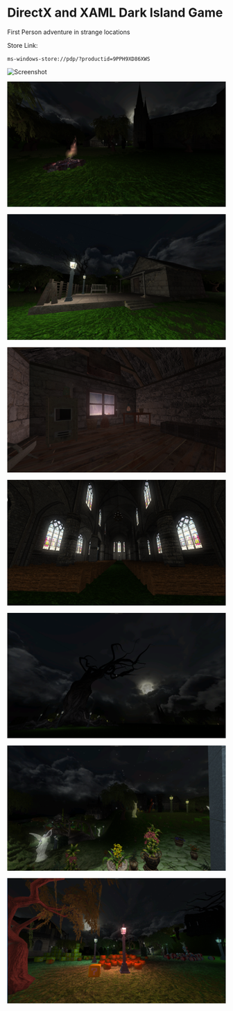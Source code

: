 <!---
  category: Gaming
--->

# DirectX and XAML Dark Island Game

First Person adventure in strange locations

Store Link:

	ms-windows-store://pdp/?productid=9PPH9XD86XWS

![Screenshot](ReleaseArt/new_4k_hero.png)

![Screenshot](ReleaseArt/ss1.png)

![Screenshot](ReleaseArt/ss2.png)

![Screenshot](ReleaseArt/ss3.png)

![Screenshot](ReleaseArt/ss4.png)

![Screenshot](ReleaseArt/ss5.png)

![Screenshot](ReleaseArt/ss6.png)

![Screenshot](ReleaseArt/ss7.png)
